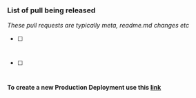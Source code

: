 ### List of pull being released
_These pull requests are typically meta, readme.md changes etc_
- [ ] #
- [ ] #

#### To create a new Production Deployment use this [link](https://github.com/brainstormforce/sigmize-nextjs/compare/main...staging?expand=1&template=production_deployment.md&title=Production+Deployment+YYYY-MM-DD&labels=Production+Deployment)